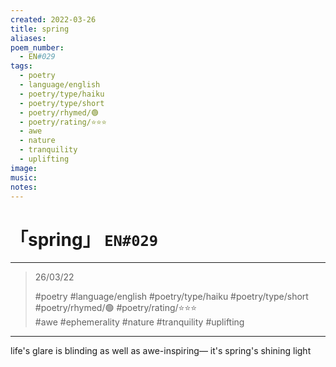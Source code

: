 ```yaml
---
created: 2022-03-26
title: spring
aliases:
poem_number:
  - EN#029
tags:
  - poetry
  - language/english
  - poetry/type/haiku
  - poetry/type/short
  - poetry/rhymed/🟢
  - poetry/rating/⭐⭐⭐
  - awe
  - nature
  - tranquility
  - uplifting
image:
music:
notes:
---
```

# 「spring」 `EN#029`

---

> 26/03/22
> 
> #poetry 
> #language/english 
> #poetry/type/haiku #poetry/type/short 
> #poetry/rhymed/🟢 
> #poetry/rating/⭐⭐⭐  
> #awe #ephemerality #nature #tranquility #uplifting 

---

life's glare is blinding
as well as awe-inspiring—
it's spring's shining light